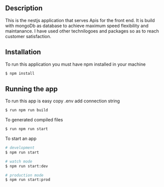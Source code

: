 
## Description
 This is the nestjs application that serves Apis for the front end.
 It is build with mongoDb as database to achieve maximum speed flexibility and maintanance.
 I have used other technilogoes and packages so as to reach customer satisfaction.

## Installation
 To run this application you must have npm installed in your machine

```bash
$ npm install
```

## Running the app
 To run this app is easy
 copy .env
 add connection string
 
```bash
$ run npm run build
```
 To generated compiled files
 
 ```bash
$ run npm run start
```
To start an app

```bash
# development
$ npm run start

# watch mode
$ npm run start:dev

# production mode
$ npm run start:prod
```


